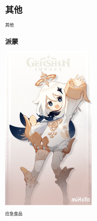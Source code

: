 # 其他

其他

## 派蒙

![paimon](https://raw.githubusercontent.com/OlaWod/history-of-teyvat/main/docs/source/assets/paimon.png)

应急食品